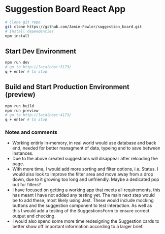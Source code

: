 # Suggestion Board React App

```bash
# Clone git repo
git clone https://github.com/Jamie-Fowler/suggestion_board.git
# Install dependencies
npm install
```

## Start Dev Environment
```bash
npm run dev
# go to http://localhost:5173/
q + enter # to stop
```

## Build and Start Production Environment (preview)
```bash
npm run build
npm run preview
# go to http://localhost:4173/
q + enter # to stop
```

### Notes and comments

- Working entirly in-memory, in real world would use database and back end, needed for better managment of data, typeing and to save between instances.
- Due to the above created suggestions will disappear after reloading the page.
- With more time, I would add more sorting and filter options, i.e. Status. I would also look to improve the filter area and move away from a drop down, due to it growing too long and unfriendly. Maybe a dedicated pop out for filters?
- I have focused on getting a working app that meets all requirements, this has meant I have not added any testing yet. The main next step would be to add these, most likely using Jest. These would include mocking buttons and the suggestion component to test interaction. As well as this I would add a testing of the SuggestionsForm to ensure correct output and checking.
- I would also spend some more time redesigning the Suggestion cards to better show off important information according to a larger brief.
